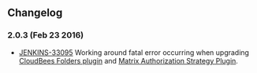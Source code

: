 ## Changelog

### 2.0.3 (Feb 23 2016)

-   [JENKINS-33095](https://issues.jenkins-ci.org/browse/JENKINS-33095)
    Working around fatal error occurring when upgrading [CloudBees
    Folders
    plugin](https://plugins.jenkins.io/cloudbees-folder/)
    and [Matrix Authorization Strategy
    Plugin](https://plugins.jenkins.io/matrix-auth/).
